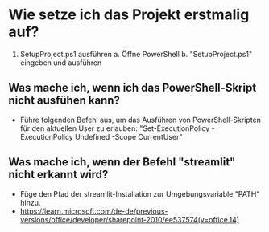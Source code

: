 # Wie setze ich das Projekt erstmalig auf?

1. SetupProject.ps1 ausführen
    a. Öffne PowerShell
    b. "SetupProject.ps1" eingeben und ausführen

## Was mache ich, wenn ich das PowerShell-Skript nicht ausfühen kann?

- Führe folgenden Befehl aus, um das Ausführen von PowerShell-Skripten für den aktuellen User zu erlauben:
"Set-ExecutionPolicy -ExecutionPolicy Undefined -Scope CurrentUser"

## Was mache ich, wenn der Befehl "streamlit" nicht erkannt wird?
- Füge den Pfad der streamlit-Installation zur Umgebungsvariable "PATH" hinzu.
- https://learn.microsoft.com/de-de/previous-versions/office/developer/sharepoint-2010/ee537574(v=office.14)